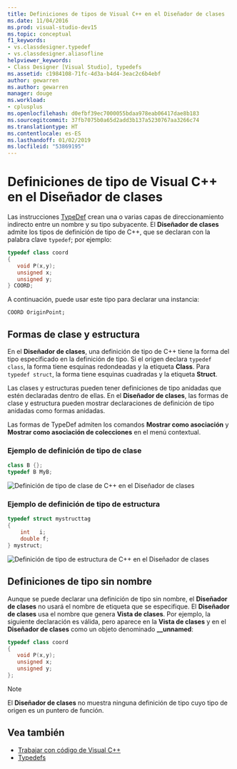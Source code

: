 ```yaml
---
title: Definiciones de tipos de Visual C++ en el Diseñador de clases
ms.date: 11/04/2016
ms.prod: visual-studio-dev15
ms.topic: conceptual
f1_keywords:
- vs.classdesigner.typedef
- vs.classdesigner.aliasofline
helpviewer_keywords:
- Class Designer [Visual Studio], typedefs
ms.assetid: c1984108-71fc-4d3a-b4d4-3eac2c6b4ebf
author: gewarren
ms.author: gewarren
manager: douge
ms.workload:
- cplusplus
ms.openlocfilehash: d0efbf39ec7000055bdaa978eab06417dae8b183
ms.sourcegitcommit: 37fb7075b0a65d2add3b137a5230767aa3266c74
ms.translationtype: HT
ms.contentlocale: es-ES
ms.lasthandoff: 01/02/2019
ms.locfileid: "53869195"
---
```

# <a name="visual-c-typedefs-in-class-designer"></a>Definiciones de tipo de Visual C++ en el Diseñador de clases

Las instrucciones [TypeDef](/cpp/cpp/aliases-and-typedefs-cpp#typedefs) crean una o varias capas de direccionamiento indirecto entre un nombre y su tipo subyacente. El **Diseñador de clases** admite los tipos de definición de tipo de C++, que se declaran con la palabra clave `typedef`; por ejemplo:

```cpp
typedef class coord
{
   void P(x,y);
   unsigned x;
   unsigned y;
} COORD;
```

A continuación, puede usar este tipo para declarar una instancia:

`COORD OriginPoint;`

## <a name="class-and-struct-shapes"></a>Formas de clase y estructura

En el **Diseñador de clases**, una definición de tipo de C++ tiene la forma del tipo especificado en la definición de tipo. Si el origen declara `typedef class`, la forma tiene esquinas redondeadas y la etiqueta **Class**. Para `typedef struct`, la forma tiene esquinas cuadradas y la etiqueta **Struct**.

Las clases y estructuras pueden tener definiciones de tipo anidadas que estén declaradas dentro de ellas. En el **Diseñador de clases**, las formas de clase y estructura pueden mostrar declaraciones de definición de tipo anidadas como formas anidadas.

Las formas de TypeDef admiten los comandos **Mostrar como asociación** y **Mostrar como asociación de colecciones** en el menú contextual.

### <a name="class-typedef-example"></a>Ejemplo de definición de tipo de clase

```cpp
class B {};
typedef B MyB;
```

![Definición de tipo de clase de C++ en el Diseñador de clases](media/cpp-class-typedef.png)

### <a name="struct-typedef-example"></a>Ejemplo de definición de tipo de estructura

```cpp
typedef struct mystructtag
{
    int   i;
    double f;
} mystruct;
```

![Definición de tipo de estructura de C++ en el Diseñador de clases](media/cpp-struct-typedef.png)

## <a name="unnamed-typedefs"></a>Definiciones de tipo sin nombre

Aunque se puede declarar una definición de tipo sin nombre, el **Diseñador de clases** no usará el nombre de etiqueta que se especifique. El **Diseñador de clases** usa el nombre que genera **Vista de clases**. Por ejemplo, la siguiente declaración es válida, pero aparece en la **Vista de clases** y en el **Diseñador de clases** como un objeto denominado **__unnamed**:

```cpp
typedef class coord
{
   void P(x,y);
   unsigned x;
   unsigned y;
};
```

> [!NOTE]
> El **Diseñador de clases** no muestra ninguna definición de tipo cuyo tipo de origen es un puntero de función.

## <a name="see-also"></a>Vea también

- [Trabajar con código de Visual C++](working-with-visual-cpp-code.md)
- [Typedefs](/cpp/cpp/aliases-and-typedefs-cpp#typedefs)